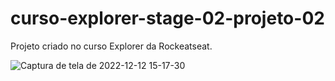 # curso-explorer-stage-02-projeto-02
Projeto criado no curso Explorer da Rockeatseat.

![Captura de tela de 2022-12-12 15-17-30](https://user-images.githubusercontent.com/105114471/207123169-ac3dc63d-fd6f-40c9-8cba-400d25ee951a.png)
